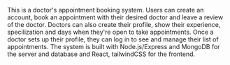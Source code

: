 This is a doctor's appointment booking system. Users can create an account, book an appointment with their desired doctor and leave a review of the doctor. Doctors can also create their profile, show their experience, specilization and days when they're open to take appointments. Once a doctor sets up their profile, they can log in to see and manage their list of appointments. 
The system is built with Node.js/Express and MongoDB for the server and database and React, tailwindCSS for the frontend. 